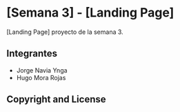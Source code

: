 # [Semana 3] - [Landing Page]

[Landing Page] proyecto de la semana 3.

## Integrantes

* Jorge Navia Ynga
* Hugo Mora Rojas



## Copyright and License

